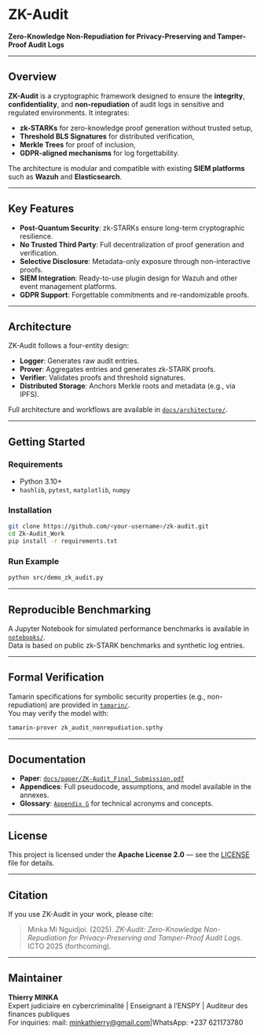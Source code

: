 # ZK-Audit

**Zero-Knowledge Non-Repudiation for Privacy-Preserving and Tamper-Proof Audit Logs**

---

## Overview

**ZK-Audit** is a cryptographic framework designed to ensure the **integrity**, **confidentiality**, and **non-repudiation** of audit logs in sensitive and regulated environments. It integrates:

- **zk-STARKs** for zero-knowledge proof generation without trusted setup,
- **Threshold BLS Signatures** for distributed verification,
- **Merkle Trees** for proof of inclusion,
- **GDPR-aligned mechanisms** for log forgettability.

The architecture is modular and compatible with existing **SIEM platforms** such as **Wazuh** and **Elasticsearch**.

---

## Key Features

- **Post-Quantum Security**: zk-STARKs ensure long-term cryptographic resilience.
- **No Trusted Third Party**: Full decentralization of proof generation and verification.
- **Selective Disclosure**: Metadata-only exposure through non-interactive proofs.
- **SIEM Integration**: Ready-to-use plugin design for Wazuh and other event management platforms.
- **GDPR Support**: Forgettable commitments and re-randomizable proofs.

---

## Architecture

ZK-Audit follows a four-entity design:
- **Logger**: Generates raw audit entries.
- **Prover**: Aggregates entries and generates zk-STARK proofs.
- **Verifier**: Validates proofs and threshold signatures.
- **Distributed Storage**: Anchors Merkle roots and metadata (e.g., via IPFS).

Full architecture and workflows are available in [`docs/architecture/`](./docs/architecture/).

---

## Getting Started

### Requirements
- Python 3.10+
- `hashlib`, `pytest`, `matplotlib`, `numpy`

### Installation

```bash
git clone https://github.com/<your-username>/zk-audit.git
cd Zk-Audit_Work
pip install -r requirements.txt
```

### Run Example

```bash
python src/demo_zk_audit.py
```

---

## Reproducible Benchmarking

A Jupyter Notebook for simulated performance benchmarks is available in [`notebooks/`](./notebooks/).  
Data is based on public zk-STARK benchmarks and synthetic log entries.

---

## Formal Verification

Tamarin specifications for symbolic security properties (e.g., non-repudiation) are provided in [`tamarin/`](./tamarin/).  
You may verify the model with:

```bash
tamarin-prover zk_audit_nonrepudiation.spthy
```

---

## Documentation

- **Paper**: [`docs/paper/ZK-Audit_Final_Submission.pdf`](./docs/paper/)
- **Appendices**: Full pseudocode, assumptions, and model available in the annexes.
- **Glossary**: [`Appendix G`](./docs/paper/) for technical acronyms and concepts.

---

## License

This project is licensed under the **Apache License 2.0** — see the [LICENSE](./LICENSE) file for details.

---

## Citation

If you use ZK-Audit in your work, please cite:

> Minka Mi Nguidjoi. (2025). *ZK-Audit: Zero-Knowledge Non-Repudiation for Privacy-Preserving and Tamper-Proof Audit Logs*. ICTO 2025 (forthcoming).

---

## Maintainer

**Thierry MINKA**  
Expert judiciaire en cybercriminalité | Enseignant à l’ENSPY | Auditeur des finances publiques  
For inquiries: mail: minkathierry@gmail.com|WhatsApp: +237 621173780
